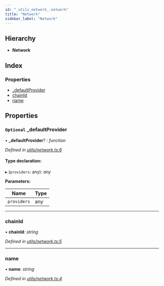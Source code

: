 ```yaml
---
id: "_utils_network_.network"
title: "Network"
sidebar_label: "Network"
---
```


## Hierarchy

* **Network**

## Index

### Properties

* [_defaultProvider](_utils_network_.network.md#optional-_defaultprovider)
* [chainId](_utils_network_.network.md#chainid)
* [name](_utils_network_.network.md#name)

## Properties

### `Optional` _defaultProvider

• **_defaultProvider**? : *function*

*Defined in [utils/network.ts:6](https://github.com/nearprotocol/nearlib/blob/08f7443/src.ts/utils/network.ts#L6)*

#### Type declaration:

▸ (`providers`: any): *any*

**Parameters:**

Name | Type |
------ | ------ |
`providers` | any |

___

###  chainId

• **chainId**: *string*

*Defined in [utils/network.ts:5](https://github.com/nearprotocol/nearlib/blob/08f7443/src.ts/utils/network.ts#L5)*

___

###  name

• **name**: *string*

*Defined in [utils/network.ts:4](https://github.com/nearprotocol/nearlib/blob/08f7443/src.ts/utils/network.ts#L4)*
